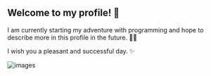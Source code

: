 ## Welcome to my profile! 👋

I am currently starting my adventure with programming and hope to describe more in this profile in the future. 👨‍💻

I wish you a pleasant and successful day. ✨


![images](https://github.com/user-attachments/assets/d412b637-19dd-4489-a6e7-c7d0d8662db8)

<!--
**Mdzerr/Mdzerr** is a ✨ _special_ ✨ repository because its `README.md` (this file) appears on your GitHub profile.

Here are some ideas to get you started:

- 🔭 I’m currently working on ...
- 🌱 I’m currently learning ...
- 👯 I’m looking to collaborate on ...
- 🤔 I’m looking for help with ...
- 💬 Ask me about ...
- 📫 How to reach me: ...
- 😄 Pronouns: ...
- ⚡ Fun fact: ...
-->
